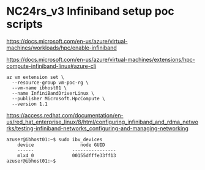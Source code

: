 # NC24rs_v3 Infiniband setup poc scripts

https://docs.microsoft.com/en-us/azure/virtual-machines/workloads/hpc/enable-infiniband

https://docs.microsoft.com/en-us/azure/virtual-machines/extensions/hpc-compute-infiniband-linux#azure-cli

```
az vm extension set \
  --resource-group vm-poc-rg \
  --vm-name ibhost01 \
  --name InfiniBandDriverLinux \
  --publisher Microsoft.HpcCompute \
  --version 1.1 
```

https://access.redhat.com/documentation/en-us/red_hat_enterprise_linux/8/html/configuring_infiniband_and_rdma_networks/testing-infiniband-networks_configuring-and-managing-networking

```
azuser@ibhost01:~$ sudo ibv_devices
    device                 node GUID
    ------              ----------------
    mlx4_0              00155dfffe33ff13
azuser@ibhost01:~$
```
